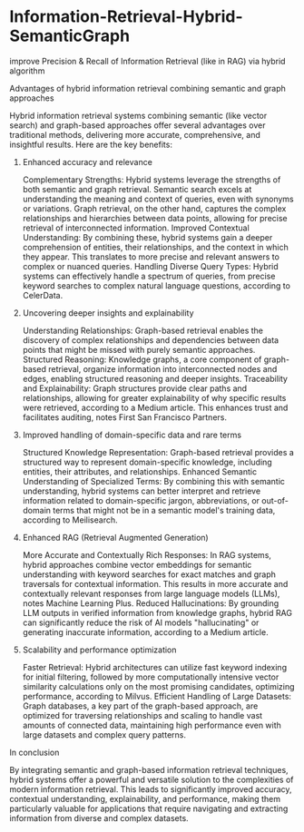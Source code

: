 # Information-Retrieval-Hybrid-SemanticGraph
improve Precision &amp; Recall of Information Retrieval (like in RAG) via hybrid algorithm

Advantages of hybrid information retrieval combining semantic and graph approaches

Hybrid information retrieval systems combining semantic (like vector search) and graph-based approaches offer several advantages over traditional methods, delivering more accurate, comprehensive, and insightful results. 
Here are the key benefits:

1. Enhanced accuracy and relevance

    Complementary Strengths: Hybrid systems leverage the strengths of both semantic and graph retrieval. Semantic search excels at understanding the meaning and context of queries, even with synonyms or variations. Graph retrieval, on the other hand, captures the complex relationships and hierarchies between data points, allowing for precise retrieval of interconnected information.
    Improved Contextual Understanding: By combining these, hybrid systems gain a deeper comprehension of entities, their relationships, and the context in which they appear. This translates to more precise and relevant answers to complex or nuanced queries.
    Handling Diverse Query Types: Hybrid systems can effectively handle a spectrum of queries, from precise keyword searches to complex natural language questions, according to CelerData. 

2. Uncovering deeper insights and explainability

    Understanding Relationships: Graph-based retrieval enables the discovery of complex relationships and dependencies between data points that might be missed with purely semantic approaches.
    Structured Reasoning: Knowledge graphs, a core component of graph-based retrieval, organize information into interconnected nodes and edges, enabling structured reasoning and deeper insights.
    Traceability and Explainability: Graph structures provide clear paths and relationships, allowing for greater explainability of why specific results were retrieved, according to a Medium article. This enhances trust and facilitates auditing, notes First San Francisco Partners. 

3. Improved handling of domain-specific data and rare terms

    Structured Knowledge Representation: Graph-based retrieval provides a structured way to represent domain-specific knowledge, including entities, their attributes, and relationships.
    Enhanced Semantic Understanding of Specialized Terms: By combining this with semantic understanding, hybrid systems can better interpret and retrieve information related to domain-specific jargon, abbreviations, or out-of-domain terms that might not be in a semantic model's training data, according to Meilisearch. 

4. Enhanced RAG (Retrieval Augmented Generation)

    More Accurate and Contextually Rich Responses: In RAG systems, hybrid approaches combine vector embeddings for semantic understanding with keyword searches for exact matches and graph traversals for contextual information. This results in more accurate and contextually relevant responses from large language models (LLMs), notes Machine Learning Plus.
    Reduced Hallucinations: By grounding LLM outputs in verified information from knowledge graphs, hybrid RAG can significantly reduce the risk of AI models "hallucinating" or generating inaccurate information, according to a Medium article. 

5. Scalability and performance optimization

    Faster Retrieval: Hybrid architectures can utilize fast keyword indexing for initial filtering, followed by more computationally intensive vector similarity calculations only on the most promising candidates, optimizing performance, according to Milvus.
    Efficient Handling of Large Datasets: Graph databases, a key part of the graph-based approach, are optimized for traversing relationships and scaling to handle vast amounts of connected data, maintaining high performance even with large datasets and complex query patterns. 

In conclusion

By integrating semantic and graph-based information retrieval techniques, hybrid systems offer a powerful and versatile solution to the complexities of modern information retrieval. This leads to significantly improved accuracy, contextual understanding, explainability, and performance, making them particularly valuable for applications that require navigating and extracting information from diverse and complex datasets.

